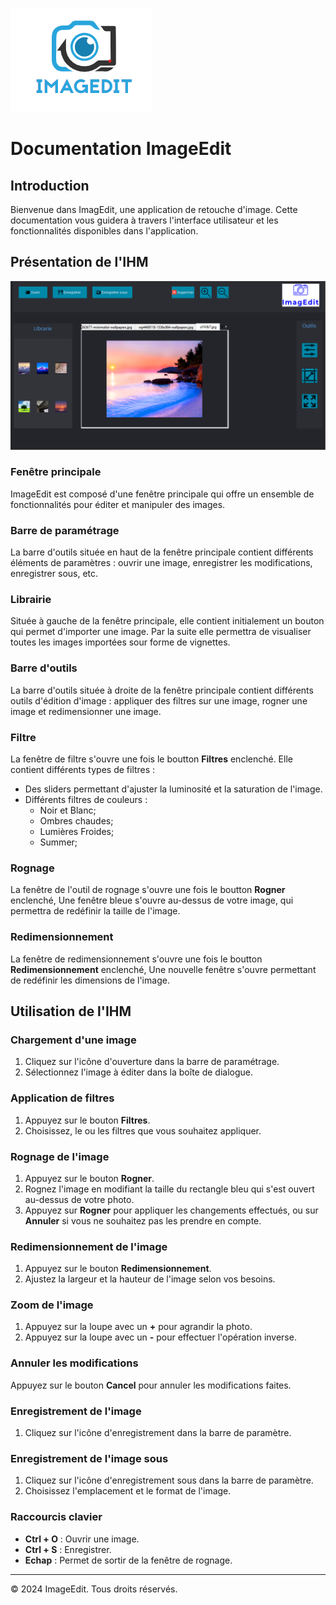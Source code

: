 ![LogoImagEdit.png](LogoImagEdit.png)
# Documentation ImageEdit

## Introduction
Bienvenue dans ImagEdit, une application de retouche d'image. Cette documentation vous guidera à travers l'interface utilisateur et les fonctionnalités disponibles dans l'application.

## Présentation de l'IHM

![FenetreImagEdit.png](FenetreImagEdit.PNG)


### Fenêtre principale
ImageEdit est composé d'une fenêtre principale qui offre un ensemble de fonctionnalités pour éditer et manipuler des images.


### Barre de paramétrage
La barre d'outils située en haut de la fenêtre principale contient différents éléments de paramètres : ouvrir une image,
enregistrer les modifications, enregistrer sous, etc.

### Librairie
Située à gauche de la fenêtre principale, elle contient initialement un bouton qui permet d'importer une image.
Par la suite elle permettra de visualiser toutes les images importées sour forme de vignettes.


### Barre d'outils
La barre d'outils située à droite de la fenêtre principale contient différents outils d'édition d'image :
appliquer des filtres sur une image, rogner une image et redimensionner une image.


### Filtre
La fenêtre de filtre s'ouvre une fois le boutton **Filtres** enclenché. Elle contient différents types de filtres :
* Des sliders permettant d'ajuster la luminosité et la saturation de l'image.
* Différents filtres de couleurs :
  * Noir et Blanc;
  * Ombres chaudes;
  * Lumières Froides;
  * Summer;

### Rognage
La fenêtre de l'outil de rognage s'ouvre une fois le boutton **Rogner** enclenché, Une fenêtre bleue s'ouvre au-dessus de votre image, qui permettra de redéfinir la taille de l'image.

### Redimensionnement
La fenêtre de redimensionnement s'ouvre une fois le boutton **Redimensionnement** enclenché, Une nouvelle fenêtre s'ouvre permettant de redéfinir les dimensions de l'image.


## Utilisation de l'IHM

### Chargement d'une image
1. Cliquez sur l'icône d'ouverture dans la barre de paramétrage.
2. Sélectionnez l'image à éditer dans la boîte de dialogue.

### Application de filtres
1. Appuyez sur le bouton **Filtres**.
2. Choisissez, le ou les filtres que vous souhaitez appliquer.

### Rognage de l'image
1. Appuyez sur le bouton **Rogner**.
2. Rognez l'image en modifiant la taille du rectangle bleu qui s'est ouvert au-dessus de votre photo.
3. Appuyez sur **Rogner** pour appliquer les changements effectués, ou sur **Annuler** si vous ne souhaitez pas les prendre en compte.

### Redimensionnement de l'image
1. Appuyez sur le bouton **Redimensionnement**.
2. Ajustez la largeur et la hauteur de l'image selon vos besoins.

### Zoom de l'image
1. Appuyez sur la loupe avec un **+** pour agrandir la photo.
2. Appuyez sur la loupe avec un **-** pour effectuer l'opération inverse.

### Annuler les modifications
Appuyez sur le bouton **Cancel** pour annuler les modifications faites.

### Enregistrement de l'image
1. Cliquez sur l'icône d'enregistrement dans la barre de paramètre.

### Enregistrement de l'image sous
1. Cliquez sur l'icône d'enregistrement sous dans la barre de paramètre.
2. Choisissez l'emplacement et le format de l'image.

### Raccourcis clavier
- **Ctrl + O** : Ouvrir une image.
- **Ctrl + S** : Enregistrer.
- **Echap** : Permet de sortir de la fenêtre de rognage.

------
© 2024 ImageEdit. Tous droits réservés.
